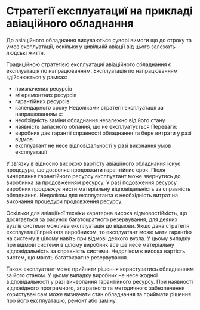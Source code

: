 Стратегії експлуатациї на прикладі авіаційного обладнання
=================

До авіаційного обладнання висуваються суворі вимоги що до строку та умов експлуатації,
оскільки у цивільній авіації від цього залежать людські життя.

Традиційною стратегією експлуатациї авіаційного обладнання є експлуатація по напрацюванням. Експлуатація по напрацюванням здійснюється у рамках:
- призначених ресурсів
- міжремонтних ресурсів
- гарантійних ресурсів
- календарного сроку
Недоліками стратегії експлуатації за напрацюванням є:
- необхідність заміни обладнання незалежно від його стану
- наявність запасного облання, що не єксплуатується
Переваги:
- виробник дає гарантії справності обладнання та бере витрати у разі відмов
- експлуатант не несе відповідальності у разі виконання умов експлуатації

У зв'язку в відносно високою вартісту авіаціїного обладнання існує процедура, що дозволяє продовжити гарантійнис срок. Після вичерпання гарантійного ресурсу експлуатант може звернутись до виробника за продовженням ресурсу. У разі подовження ресурсу виробник продовжує нести матеріальну відповідальність за справність обладнання. Недоліком для експлуатанта є необхідність витрат на виконання процедури продовження ресурсу.

Оскільки для авіаціїної техніки харатерна висока відмовостійкість, що досягається за рахунок багатократного резервування, для деяких вузлів системи можлива експлуатація до відмови. Якщо дана стратегія експлуатації прийнята виробником, то експлуатант може мати гарантію на систему в цілому навіть при відмові деякого вузла. У цьому випадку при відмові системи в цілому виробник все ще несе матеріальну відповідальність за справність системи. Недоліком є висока вартість вистем, що мають багатократне резервування.

Також єксплуатант може прийняти рішення користуватись обладнанням за його станом.
У цьому випадку виробник не несе жодної відповідальності у разі вичерпання гарантійного ресурсу. При наявності відповідного програмного, апаратного та методичного забезпечення користувач сам може визначати стан обладнання та приймати рішення про його експлуатацію, ремонт або заміну.
